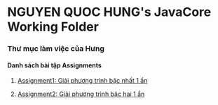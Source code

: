 ﻿# NGUYEN QUOC HUNG's JavaCore Working Folder
### Thư mục làm việc của Hưng
#### Danh sách bài tập Assignments

1. [Assignment1: Giải phương trình bậc nhất 1 ẩn](https://github.com/FASTTRACKSE/FFSE1704.JavaCore/edit/master/HungNQ/HungHelloWorld/src/fasttrackse/bai1/pratice/GiaiPhuongTrinhBacNhat.java)

2. [Assignment2: Giải phương trình bậc hai 1 ẩn](https://github.com/FASTTRACKSE/FFSE1704.JavaCore/edit/master/HungNQ/HungHelloWorld/src/fasttrackse/bai1/pratice/GiaiPhuongTrinhBacHai.java)
